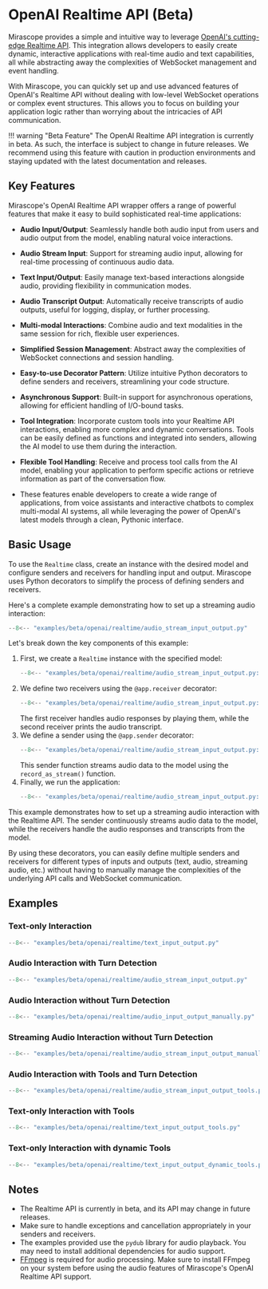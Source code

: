 # OpenAI Realtime API (Beta)

Mirascope provides a simple and intuitive way to leverage [OpenAI's cutting-edge Realtime API](https://platform.openai.com/docs/guides/realtime). This integration allows developers to easily create dynamic, interactive applications with real-time audio and text capabilities, all while abstracting away the complexities of WebSocket management and event handling.

With Mirascope, you can quickly set up and use advanced features of OpenAI's Realtime API without dealing with low-level WebSocket operations or complex event structures. This allows you to focus on building your application logic rather than worrying about the intricacies of API communication.

!!! warning "Beta Feature"
    The OpenAI Realtime API integration is currently in beta. As such, the interface is subject to change in future releases. We recommend using this feature with caution in production environments and staying updated with the latest documentation and releases.

## Key Features

Mirascope's OpenAI Realtime API wrapper offers a range of powerful features that make it easy to build sophisticated real-time applications:

- **Audio Input/Output**: Seamlessly handle both audio input from users and audio output from the model, enabling natural voice interactions.
- **Audio Stream Input**: Support for streaming audio input, allowing for real-time processing of continuous audio data.
- **Text Input/Output**: Easily manage text-based interactions alongside audio, providing flexibility in communication modes.
- **Audio Transcript Output**: Automatically receive transcripts of audio outputs, useful for logging, display, or further processing.
- **Multi-modal Interactions**: Combine audio and text modalities in the same session for rich, flexible user experiences.
- **Simplified Session Management**: Abstract away the complexities of WebSocket connections and session handling.
- **Easy-to-use Decorator Pattern**: Utilize intuitive Python decorators to define senders and receivers, streamlining your code structure.
- **Asynchronous Support**: Built-in support for asynchronous operations, allowing for efficient handling of I/O-bound tasks.
- **Tool Integration**: Incorporate custom tools into your Realtime API interactions, enabling more complex and dynamic conversations. Tools can be easily defined as functions and integrated into senders, allowing the AI model to use them during the interaction.
- **Flexible Tool Handling**: Receive and process tool calls from the AI model, enabling your application to perform specific actions or retrieve information as part of the conversation flow.

- These features enable developers to create a wide range of applications, from voice assistants and interactive chatbots to complex multi-modal AI systems, all while leveraging the power of OpenAI's latest models through a clean, Pythonic interface.


## Basic Usage

To use the `Realtime` class, create an instance with the desired model and configure senders and receivers for handling input and output. Mirascope uses Python decorators to simplify the process of defining senders and receivers.

Here's a complete example demonstrating how to set up a streaming audio interaction:

```python
--8<-- "examples/beta/openai/realtime/audio_stream_input_output.py"
```

Let's break down the key components of this example:

1. First, we create a `Realtime` instance with the specified model:
    ```python
    --8<-- "examples/beta/openai/realtime/audio_stream_input_output.py:10:13"
    ```
2. We define two receivers using the `@app.receiver` decorator:
    ```python
    --8<-- "examples/beta/openai/realtime/audio_stream_input_output.py:16:25"
    ```
    The first receiver handles audio responses by playing them, while the second receiver prints the audio transcript.
3. We define a sender using the `@app.sender` decorator:
    ```python
    --8<-- "examples/beta/openai/realtime/audio_stream_input_output.py:27:32"
    ```
   This sender function streams audio data to the model using the `record_as_stream()` function.
4. Finally, we run the application:
    ```python
    --8<-- "examples/beta/openai/realtime/audio_stream_input_output.py:35"
    ```

This example demonstrates how to set up a streaming audio interaction with the Realtime API. The sender continuously streams audio data to the model, while the receivers handle the audio responses and transcripts from the model.

By using these decorators, you can easily define multiple senders and receivers for different types of inputs and outputs (text, audio, streaming audio, etc.) without having to manually manage the complexities of the underlying API calls and WebSocket communication.

## Examples

### Text-only Interaction

```python
--8<-- "examples/beta/openai/realtime/text_input_output.py"
```

### Audio Interaction with Turn Detection

```python
--8<-- "examples/beta/openai/realtime/audio_stream_input_output.py"
```

### Audio Interaction without Turn Detection

```python
--8<-- "examples/beta/openai/realtime/audio_input_output_manually.py"
```

### Streaming Audio Interaction without Turn Detection

```python
--8<-- "examples/beta/openai/realtime/audio_stream_input_output_manually.py"
```

### Audio Interaction with Tools and Turn Detection

```python
--8<-- "examples/beta/openai/realtime/audio_stream_input_output_tools.py"
```

### Text-only Interaction with Tools

```python
--8<-- "examples/beta/openai/realtime/text_input_output_tools.py"
```

### Text-only Interaction with dynamic Tools

```python
--8<-- "examples/beta/openai/realtime/text_input_output_dynamic_tools.py"
```

## Notes

- The Realtime API is currently in beta, and its API may change in future releases.
- Make sure to handle exceptions and cancellation appropriately in your senders and receivers.
- The examples provided use the `pydub` library for audio playback. You may need to install additional dependencies for audio support.
- [FFmpeg](https://www.ffmpeg.org/) is required for audio processing. Make sure to install FFmpeg on your system before using the audio features of Mirascope's OpenAI Realtime API support.